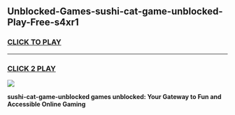 
## Unblocked-Games-sushi-cat-game-unblocked-Play-Free-s4xr1
<h3>
<a href="https://premium76.site?title=sushi-cat-game-unblocked&ref=23A">CLICK TO PLAY</a></h3>
<hr>

<h3>
<a href="https://premium76.site?title=sushi-cat-game-unblocked&ref=23A">CLICK 2 PLAY</a>
  
</h3>

<a href="https://premium76.site?title=sushi-cat-game-unblocked&ref=23A"><img src="https://clearcache.store/games.png"></a>


**sushi-cat-game-unblocked games unblocked: Your Gateway to Fun and Accessible Online Gaming**
